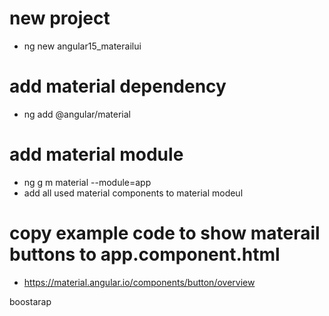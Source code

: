 # new project

- ng new angular15_materailui

# add material dependency

- ng add @angular/material

# add material module

- ng g m material --module=app
- add all used material components to material modeul

# copy example code to show materail buttons to app.component.html

- https://material.angular.io/components/button/overview


boostarap
